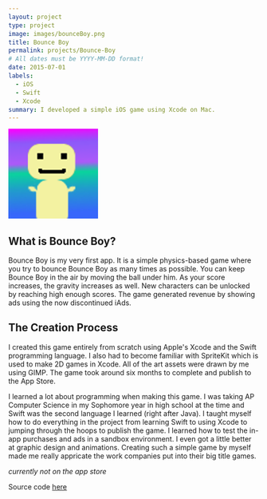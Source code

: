 ```yaml
---
layout: project
type: project
image: images/bounceBoy.png
title: Bounce Boy
permalink: projects/Bounce-Boy
# All dates must be YYYY-MM-DD format!
date: 2015-07-01
labels:
  - iOS
  - Swift
  - Xcode
summary: I developed a simple iOS game using Xcode on Mac.
---
```



<img class="ui image" src="../images/bounceBoy.png">

## What is Bounce Boy?
Bounce Boy is my very first app. It is a simple physics-based game where you try to bounce Bounce Boy as many times as possible. You can keep Bounce Boy in the air by moving the ball under him. As your score increases, the gravity increases as well. New characters can be unlocked by reaching high enough scores. The game generated revenue by showing ads using the now discontinued iAds. 

## The Creation Process
I created this game entirely from scratch using Apple's Xcode and the Swift programming language. I also had to become familiar with SpriteKit which is used to make 2D games in Xcode. All of the art assets were drawn by me using GIMP. The game took around six months to complete and publish to the App Store. 

I learned a lot about programming when making this game. I was taking AP Computer Science in my Sophomore year in high school at the time and Swift was the second language I learned (right after Java). I taught myself how to do everything in the project from learning Swift to using Xcode to jumping through the hoops to publish the game. I learned how to test the in-app purchases and ads in a sandbox environment. I even got a little better at graphic design and animations. Creating such a simple game by myself made me really appricate the work companies put into their big title games.

*currently not on the app store*

Source code <a href="https://github.com/boyle-michael/boyle-michael.github.io/tree/master/Bounce%20Boy">here</a>

